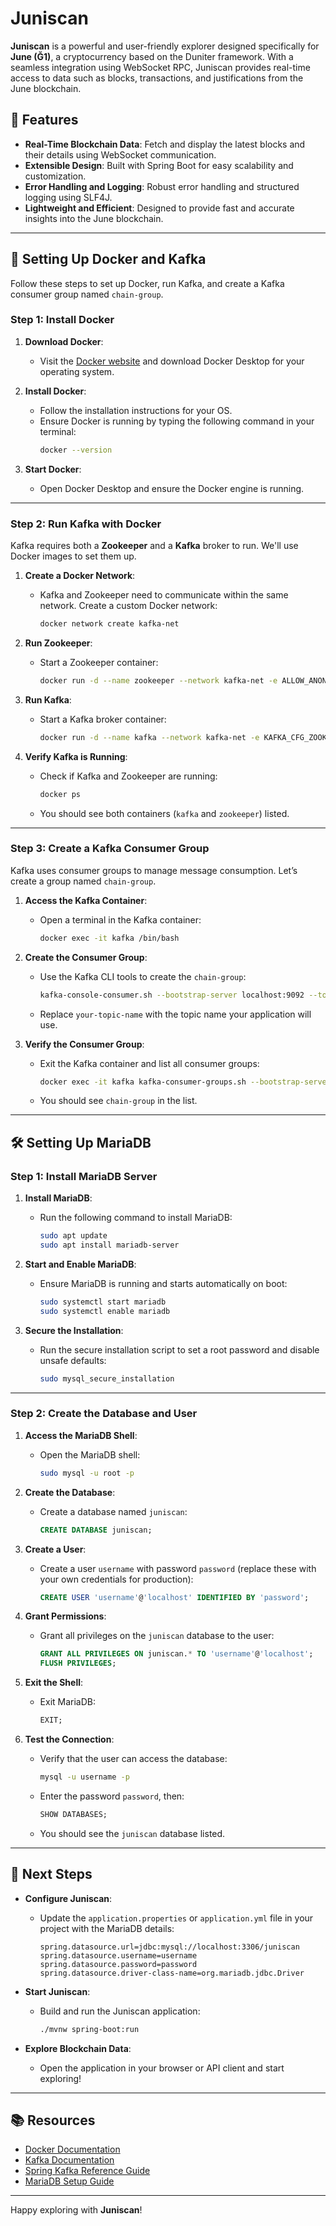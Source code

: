# Juniscan

**Juniscan** is a powerful and user-friendly explorer designed specifically for **June (Ğ1)**, a cryptocurrency based on the Duniter framework. With a seamless integration using WebSocket RPC, Juniscan provides real-time access to data such as blocks, transactions, and justifications from the June blockchain.

## 🚀 Features

- **Real-Time Blockchain Data**: Fetch and display the latest blocks and their details using WebSocket communication.
- **Extensible Design**: Built with Spring Boot for easy scalability and customization.
- **Error Handling and Logging**: Robust error handling and structured logging using SLF4J.
- **Lightweight and Efficient**: Designed to provide fast and accurate insights into the June blockchain.

---

## 🐳 Setting Up Docker and Kafka

Follow these steps to set up Docker, run Kafka, and create a Kafka consumer group named `chain-group`.

### Step 1: Install Docker

1. **Download Docker**:
   - Visit the [Docker website](https://www.docker.com/products/docker-desktop/) and download Docker Desktop for your operating system.

2. **Install Docker**:
   - Follow the installation instructions for your OS.
   - Ensure Docker is running by typing the following command in your terminal:
     ```bash
     docker --version
     ```

3. **Start Docker**:
   - Open Docker Desktop and ensure the Docker engine is running.

---

### Step 2: Run Kafka with Docker

Kafka requires both a **Zookeeper** and a **Kafka** broker to run. We'll use Docker images to set them up.

1. **Create a Docker Network**:
   - Kafka and Zookeeper need to communicate within the same network. Create a custom Docker network:
     ```bash
     docker network create kafka-net
     ```

2. **Run Zookeeper**:
   - Start a Zookeeper container:
     ```bash
     docker run -d --name zookeeper --network kafka-net -e ALLOW_ANONYMOUS_LOGIN=yes bitnami/zookeeper:latest
     ```

3. **Run Kafka**:
   - Start a Kafka broker container:
     ```bash
     docker run -d --name kafka --network kafka-net -e KAFKA_CFG_ZOOKEEPER_CONNECT=zookeeper:2181 -e ALLOW_PLAINTEXT_LISTENER=yes -e KAFKA_CFG_ADVERTISED_LISTENERS=PLAINTEXT://localhost:9092 bitnami/kafka:latest
     ```

4. **Verify Kafka is Running**:
   - Check if Kafka and Zookeeper are running:
     ```bash
     docker ps
     ```

   - You should see both containers (`kafka` and `zookeeper`) listed.

---

### Step 3: Create a Kafka Consumer Group

Kafka uses consumer groups to manage message consumption. Let’s create a group named `chain-group`.

1. **Access the Kafka Container**:
   - Open a terminal in the Kafka container:
     ```bash
     docker exec -it kafka /bin/bash
     ```

2. **Create the Consumer Group**:
   - Use the Kafka CLI tools to create the `chain-group`:
     ```bash
     kafka-console-consumer.sh --bootstrap-server localhost:9092 --topic your-topic-name --group chain-group
     ```

   - Replace `your-topic-name` with the topic name your application will use.

3. **Verify the Consumer Group**:
   - Exit the Kafka container and list all consumer groups:
     ```bash
     docker exec -it kafka kafka-consumer-groups.sh --bootstrap-server localhost:9092 --list
     ```

   - You should see `chain-group` in the list.

---

## 🛠 Setting Up MariaDB

### Step 1: Install MariaDB Server

1. **Install MariaDB**:
   - Run the following command to install MariaDB:
     ```bash
     sudo apt update
     sudo apt install mariadb-server
     ```

2. **Start and Enable MariaDB**:
   - Ensure MariaDB is running and starts automatically on boot:
     ```bash
     sudo systemctl start mariadb
     sudo systemctl enable mariadb
     ```

3. **Secure the Installation**:
   - Run the secure installation script to set a root password and disable unsafe defaults:
     ```bash
     sudo mysql_secure_installation
     ```

---

### Step 2: Create the Database and User

1. **Access the MariaDB Shell**:
   - Open the MariaDB shell:
     ```bash
     sudo mysql -u root -p
     ```

2. **Create the Database**:
   - Create a database named `juniscan`:
     ```sql
     CREATE DATABASE juniscan;
     ```

3. **Create a User**:
   - Create a user `username` with password `password` (replace these with your own credentials for production):
     ```sql
     CREATE USER 'username'@'localhost' IDENTIFIED BY 'password';
     ```

4. **Grant Permissions**:
   - Grant all privileges on the `juniscan` database to the user:
     ```sql
     GRANT ALL PRIVILEGES ON juniscan.* TO 'username'@'localhost';
     FLUSH PRIVILEGES;
     ```

5. **Exit the Shell**:
   - Exit MariaDB:
     ```sql
     EXIT;
     ```

6. **Test the Connection**:
   - Verify that the user can access the database:
     ```bash
     mysql -u username -p
     ```
   - Enter the password `password`, then:
     ```sql
     SHOW DATABASES;
     ```

   - You should see the `juniscan` database listed.

---

## 📂 Next Steps

- **Configure Juniscan**:
   - Update the `application.properties` or `application.yml` file in your project with the MariaDB details:
     ```properties
     spring.datasource.url=jdbc:mysql://localhost:3306/juniscan
     spring.datasource.username=username
     spring.datasource.password=password
     spring.datasource.driver-class-name=org.mariadb.jdbc.Driver
     ```

- **Start Juniscan**:
   - Build and run the Juniscan application:
     ```bash
     ./mvnw spring-boot:run
     ```

- **Explore Blockchain Data**:
   - Open the application in your browser or API client and start exploring!

---

## 📚 Resources

- [Docker Documentation](https://docs.docker.com/)
- [Kafka Documentation](https://kafka.apache.org/documentation/)
- [Spring Kafka Reference Guide](https://docs.spring.io/spring-kafka/docs/current/reference/html/)
- [MariaDB Setup Guide](https://www.digitalocean.com/community/tutorials/how-to-install-mariadb-on-ubuntu-20-04)

---

Happy exploring with **Juniscan**!
